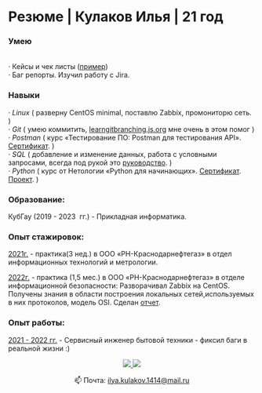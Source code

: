 <!DOCTYPE HTML>
<html>
 <head>
  <meta charset="utf-8">
 </head>
 <body>
<h1>Резюме | Кулаков Илья | 21 год</h1>
<h3>Умею </h3>
<p>
<p><br>·	Кейсы и чек листы (<a href="https://docs.google.com/spreadsheets/d/1joMOKHzUakhHLWhip4ywX00chuYse0HA/edit?usp=sharing&ouid=104128891584423744185&rtpof=true&sd=true">пример</a>)</br>
·	Баг репорты. Изучил работу с Jira.
</p>
<h3> Навыки </h3>
<p>
·<em>	Linux </em> ( разверну CentOS minimal, поставлю Zabbix, промониторю сеть. )<br>
·<em>	Git </em> ( умею коммитить, <a href="https://learngitbranching.js.org/?locale=ru_RU">learngitbranching.js.org</a> мне очень в этом помог )<br>
·<em> Postman </em> ( курс «Тестирование ПО: Postman для тестирования API». <a href="https://stepik.org/certificate/9d37167d3beef7f32977fa3280664bed06480a1b.pdf">Сертификат</a>. )<br>
·<em>	SQL </em> ( добавление и изменение данных, работа с условными запросами, всегда под рукой это <a href="https://proselyte.net/">руководство</a>. )<br>
·<em>	Python </em> ( курс от Нетологии «Python для начинающих». <a href="https://disk.yandex.ru/i/G2KFpucXJtN7rQ">Сертификат</a>.<a href="https://github.com/ilya-kulakov/To-Do_Bot_Telegram.git"> Проект</a>. )<br>
</p>
<h3>Образование:</h3>

<p>КубГау (2019 - 2023  гг.) - Прикладная информатика.

<h3>Опыт стажировок:</h3>

<ins>2021г.</ins> - практика(3 нед.) в ООО «РН-Краснодарнефтегаз» в отдел информационных технологий и метрологии.

<ins>2022г.</ins> - практика (1,5 мес.) в ООО «РН-Краснодарнефтегаз» в отделе информационной безопасности: Разворачивал Zabbix на CentOS. Получены знания в области построения локальных сетей,используемых в них протоколов, модель OSI. Сделан <a href="">отчет</a>.
</p>
<h3>Опыт работы:</h3>

<ins>2021 - 2022 гг.</ins> - Сервисный инженер бытовой техники - фиксил баги в реальной жизни :)

<p align='center'>
   <a href="https://vk.com/defibrilyatorr">
       <img src="https://img.shields.io/badge/-%D0%92%D0%BA%D0%BE%D0%BD%D1%82%D0%B0%D0%BA%D1%82%D0%B5-blue?style=for-the-badge&logo=VK"/>
   </a>
   <a href="https://t.me/defibrilyatorr">
       <img src="https://img.shields.io/badge/Telegram-2CA5E0?style=for-the-badge&logo=telegram&logoColor=white"/>
   </a>
<p align='center'>
   📫 Почта: <a href='mailto:ilya.kulakov.1414@mail.ru'>ilya.kulakov.1414@mail.ru</a>
</p>
</body>
</html>
 
